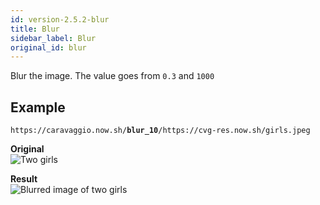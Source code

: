 ```yaml
---
id: version-2.5.2-blur
title: Blur
sidebar_label: Blur
original_id: blur
---
```


Blur the image. The value goes from `0.3` and `1000`

## Example

<pre><code class="hljs css html" data-preview>https://caravaggio.now.sh/<strong>blur_10</strong>/https://cvg-res.now.sh/girls.jpeg</code></pre>


**Original**   
![Two girls](assets/example/girls_small.jpeg)

**Result**     
![Blurred image of two girls](assets/example/blur.jpeg)
